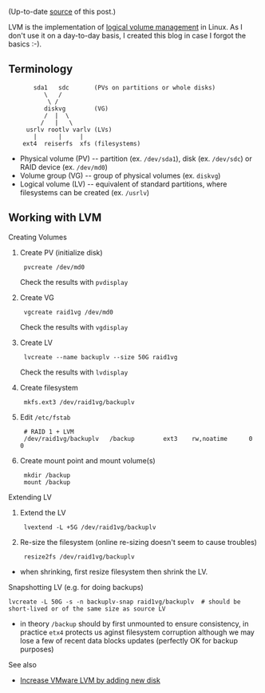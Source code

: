 (Up-to-date [source](https://github.com/jreisinger/blog/blob/master/posts/lvm.md) of this post.)

LVM is the implementation of [logical volume management](https://en.wikipedia.org/wiki/Logical_volume_management) in Linux. As I don't use it on a day-to-day basis, I created this blog in case I forgot the basics :-).

## Terminology

           sda1   sdc       (PVs on partitions or whole disks)
              \   /
               \ /
              diskvg        (VG)
              /  |  \
             /   |   \
         usrlv rootlv varlv (LVs)
           |      |     |
        ext4  reiserfs  xfs (filesystems)


* Physical volume (PV) -- partition (ex. `/dev/sda1`), disk (ex. `/dev/sdc`) or RAID device (ex. `/dev/md0`)
* Volume group (VG) -- group of physical volumes (ex. `diskvg`)
* Logical volume (LV) -- equivalent of standard partitions, where filesystems can be created (ex. `/usrlv`)

## Working with LVM

Creating Volumes

1. Create PV (initialize disk)

        pvcreate /dev/md0

    Check the results with `pvdisplay`

1. Create VG

        vgcreate raid1vg /dev/md0

    Check the results with `vgdisplay`

1. Create LV

        lvcreate --name backuplv --size 50G raid1vg

    Check the results with `lvdisplay`

1. Create filesystem

        mkfs.ext3 /dev/raid1vg/backuplv

1. Edit `/etc/fstab`

        # RAID 1 + LVM
        /dev/raid1vg/backuplv   /backup        ext3    rw,noatime      0       0

1. Create mount point and mount volume(s)

        mkdir /backup
        mount /backup

Extending LV

1. Extend the LV
    
        lvextend -L +5G /dev/raid1vg/backuplv
    
1. Re-size the filesystem (online re-sizing doesn't seem to cause troubles)
    
        resize2fs /dev/raid1vg/backuplv

* when shrinking, first resize filesystem then shrink the LV.

Snapshotting LV (e.g. for doing backups)

    lvcreate -L 50G -s -n backuplv-snap raid1vg/backuplv  # should be short-lived or of the same size as source LV
    
* in theory `/backup` should by first unmounted to ensure consistency, in practice `etx4` protects us aginst filesystem corruption although we may lose a few of recent data blocks updates (perfectly OK for backup purposes)

See also

* [Increase VMware LVM by adding new disk](https://www.rootusers.com/how-to-increase-the-size-of-a-linux-lvm-by-adding-a-new-disk/)
